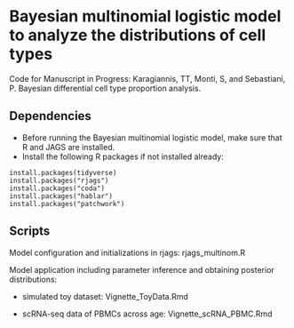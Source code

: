 # Bayesian multinomial logistic model to analyze the distributions of cell types

Code for Manuscript in Progress: Karagiannis, TT, Monti, S, and Sebastiani, P. Bayesian differential cell type proportion analysis.

## Dependencies
* Before running the Bayesian multinomial logistic model, make sure that R and JAGS are installed.
* Install the following R packages if not installed already:

```
install.packages(tidyverse)
install.packages("rjags")
install.packages("coda")
install.packages("hablar")
install.packages("patchwork")
```

## Scripts

Model configuration and initializations in rjags: rjags_multinom.R

Model application including parameter inference and obtaining posterior distributions:

- simulated toy dataset: Vignette_ToyData.Rmd

- scRNA-seq data of PBMCs across age: Vignette_scRNA_PBMC.Rmd
 
